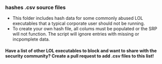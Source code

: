 ### hashes .csv source files
- This folder includes hash data for some commonly abused LOL executables that a typical corporate user should not be running.  
- To create your own hash file, all colums must be populated or the SRP will not function.  The script will ignore entries with missing or incpomplete data.
#### Have a list of other LOL executables to block and want to share with the security community?  Create a pull request to add .csv files to this list!
